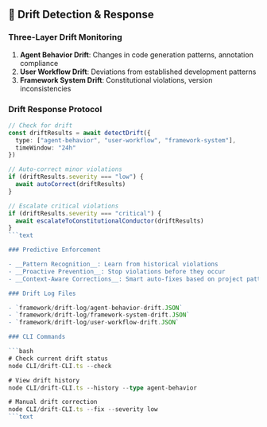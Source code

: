 <!--
@aegisFrameworkVersion: 2.4.0
@intent: Template section for agent instructions
@context: Modular content for framework instruction generation
-->

## 🧠 Drift Detection & Response

### Three-Layer Drift Monitoring

1. __Agent Behavior Drift__: Changes in code generation patterns, annotation compliance
2. __User Workflow Drift__: Deviations from established development patterns
3. __Framework System Drift__: Constitutional violations, version inconsistencies

### Drift Response Protocol

```typescript
// Check for drift
const driftResults = await detectDrift({
  type: ["agent-behavior", "user-workflow", "framework-system"],
  timeWindow: "24h"
})

// Auto-correct minor violations
if (driftResults.severity === "low") {
  await autoCorrect(driftResults)
}

// Escalate critical violations
if (driftResults.severity === "critical") {
  await escalateToConstitutionalConductor(driftResults)
}
```text

### Predictive Enforcement

- __Pattern Recognition__: Learn from historical violations
- __Proactive Prevention__: Stop violations before they occur
- __Context-Aware Corrections__: Smart auto-fixes based on project patterns

### Drift Log Files

- `framework/drift-log/agent-behavior-drift.JSON`
- `framework/drift-log/framework-system-drift.JSON`
- `framework/drift-log/user-workflow-drift.JSON`

### CLI Commands

```bash
# Check current drift status
node CLI/drift-CLI.ts --check

# View drift history
node CLI/drift-CLI.ts --history --type agent-behavior

# Manual drift correction
node CLI/drift-CLI.ts --fix --severity low
```text
